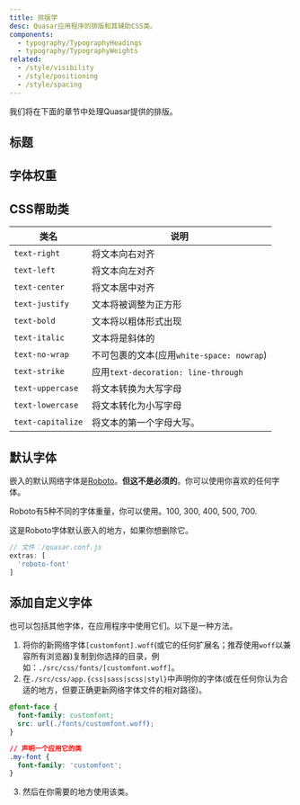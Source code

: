 ```yaml
---
title: 排版学
desc: Quasar应用程序的排版和其辅助CSS类。
components:
  - typography/TypographyHeadings
  - typography/TypographyWeights
related:
  - /style/visibility
  - /style/positioning
  - /style/spacing
---
```

我们将在下面的章节中处理Quasar提供的排版。

## 标题
<typography-headings />

## 字体权重
<typography-weights />

## CSS帮助类
| 类名 | 说明 |
| --- | --- |
| `text-right` | 将文本向右对齐 |
| `text-left` | 将文本向左对齐
| `text-center` | 将文本居中对齐 | `text-justify` | 将文本居中对齐
| `text-justify` | 文本将被调整为正方形 |
| `text-bold` | 文本将以粗体形式出现
| `text-italic` | 文本将是斜体的
| `text-no-wrap` | 不可包裹的文本(应用`white-space: nowrap`) |
| `text-strike` |应用`text-decoration: line-through` |
| `text-uppercase` | 将文本转换为大写字母 |
| `text-lowercase` | 将文本转化为小写字母
| `text-capitalize` | 将文本的第一个字母大写。

## 默认字体
嵌入的默认网络字体是[Roboto](https://fonts.google.com/specimen/Roboto)。**但这不是必须的**。你可以使用你喜欢的任何字体。

Roboto有5种不同的字体重量，你可以使用。100, 300, 400, 500, 700.

这是Roboto字体默认嵌入的地方，如果你想删除它。

```js
// 文件：/quasar.conf.js
extras: [
  'roboto-font'
]
```

## 添加自定义字体
也可以包括其他字体，在应用程序中使用它们。以下是一种方法。

1. 将你的新网络字体`[customfont].woff`(或它的任何扩展名；推荐使用`woff`以兼容所有浏览器)复制到你选择的目录，例如：`./src/css/fonts/[customfont.woff]`。
2. 在`./src/css/app.{css|sass|scss|styl}`中声明你的字体(或在任何你认为合适的地方，但要正确更新网络字体文件的相对路径)。

```css
@font-face {
  font-family: customfont;
  src: url(./fonts/customfont.woff);
}

// 声明一个应用它的类
.my-font {
  font-family: 'customfont';
}
```

3. 然后在你需要的地方使用该类。
